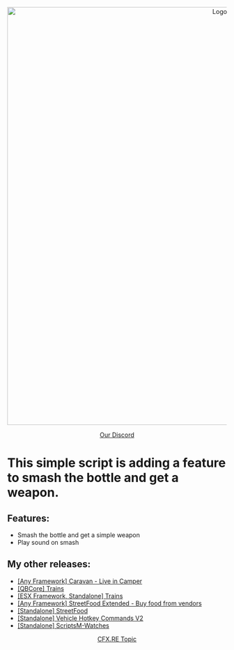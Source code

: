 <p align="center">
<img width="960" src="https://i.imgur.com/zHYU9m2.png" alt="Logo">
</p>

<p align="center">
<a href="https://discord.gg/hMasc4CnSY">Our Discord</a>
</p>

# This simple script is adding a feature to smash the bottle and get a weapon.

## Features: 
* Smash the bottle and get a simple weapon
* Play sound on smash

## My other releases:
* <a href="https://forum.cfx.re/t/qbcore-esx-any-framework-standalone-scriptsm-caravan-live-in-camper/5235865">[Any Framework] Caravan - Live in Camper</a>
* <a href="https://forum.cfx.re/t/qb-core-fivem-trains-works-with-ox-qb-inventories-and-target-systems-you-can-integrate-your-own-framework/5215756">[QBCore] Trains</a>
* <a href="https://forum.cfx.re/t/esx-standalone-fivem-trains-works-with-ox-inventory-and-target-system/5160139">[ESX Framework, Standalone] Trains</a>
* <a href="https://forum.cfx.re/t/fivem-streetfood-extended/5162763">[Any Framework] StreetFood Extended - Buy food from vendors</a>
* <a href="https://forum.cfx.re/t/fivem-streetfood/5159473/2">[Standalone] StreetFood</a>
* <a href="https://scriptsm.tebex.io/package/5811299">[Standalone] Vehicle Hotkey Commands V2</a>
* <a href="https://forum.cfx.re/t/free-scriptsm-watches-watch-the-time-on-your-hand/5236090">[Standalone] ScriptsM-Watches</a>

<p align="center">
<a href="https://forum.cfx.re/t/free-qbcore-esx-scriptsm-smashbottle-break-the-bottle-and-get-a-simple-weapon/5239562">CFX.RE Topic</a>
</p>



